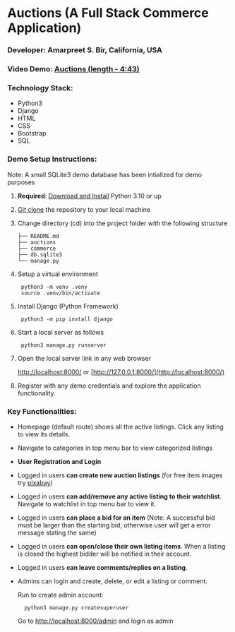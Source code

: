 # Auctions (A Full Stack Commerce Application)
### Developer: Amarpreet S. Bir, California, USA
### Video Demo:  [Auctions (length - 4:43)](https://youtu.be/HarK5nold6U)
### Technology Stack:
- Python3
- Django
- HTML
- CSS
- Bootstrap
- SQL

### Demo Setup Instructions:
Note: A small SQLite3 demo database has been intialized for demo purposes
1.  **Required**: [Download and Install](https://www.python.org/downloads/) Python 3.10 or up 
2.  [Git clone](https://docs.github.com/en/repositories/creating-and-managing-repositories/cloning-a-repository) the repository to your local machine
3. Change directory (cd) into the project folder with the following structure
    ```
    ├── README.md
    ├── auctions
    ├── commerce
    ├── db.sqlite3
    └── manage.py
    ```
    
4. Setup a virtual environment

        python3 -m venv .venv
        source .venv/bin/activate
5. Install Django (Python Framework)

        python3 -m pip install django
6. Start a local server as follows

        python3 manage.py runserver

7. Open the local server link in any web browser
    
    [http://localhost:8000/](http://localhost:8000/) or [http://127.0.0.1:8000/](http://localhost:8000/)
8. Register with any demo credentials and explore the application functionality.

### Key Functionalities:
- Homepage (default route) shows all the active listings. Click any listing to view its details.
- Navigate to categories in top menu bar to view categorized listings
- **User Registration and Login**
- Logged in users **can create new auction listings** (for free item images try [pixabay](https://pixabay.com/))
- Logged in users **can add/remove any active listing to their watchlist**. Navigate to watchlist in top menu bar to view it.
- Logged in users **can place a bid for an item** (Note: A successful bid must be larger than the starting bid, otherwise user will get a error message stating the same)
- Logged in users **can open/close their own listing items**. When a listing is closed the highest bidder will be notified in their account.
- Logged in users **can leave comments/replies on a listing**.
- Admins can login and create, delete, or edit a listing or comment.

    Run to create admin account:

        python3 manage.py createsuperuser

    Go to [http://localhost:8000/admin](http://localhost:8000/admin) and login as admin